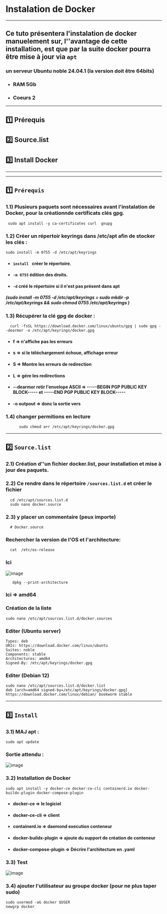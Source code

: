 # Instalation de Docker

---

## Ce tuto présentera l'instalation de docker manuelement sur, l''avantage de cette installation, est que par la suite docker pourra être mise à jour via `apt` 
### un serveur Ubuntu noble 24.04.1 (la version doit être 64bits) 
* ### RAM 5Gb
* ### Coeurs 2
 
---

## 1️⃣ Prérequis

## 2️⃣ Source.list

## 3️⃣ Install Docker

---
---

##  1️⃣ `Prérequis`
### 1.1) Plusieurs paquets sont nécessaires avant l'instalation de Docker, pour la créationnde certificats clés gpg.  
     sudo apt install -y ca-certificates curl  gnupg

### 1.2) Créer un répertoir keyrings  dans /etc/apt afin de  stocker  les clés : 
    sudo install -m 0755 -d /etc/apt/keyrings

* #### `install ` créer le répertoire.
* #### `-m 0755` édition des droits.
* #### `-d` créé le répertoire si il  n'est pas présent dans apt

##### (sudo install -m 0755 -d /etc/apt/keyrings = sudo mkdir -p /etc/apt/keyrings && sudo chmod 0755 /etc/apt/keyrings )

### 1.3) Récupérer la clé gpg de docker :
      curl -fsSL https://download.docker.com/linux/ubuntu/gpg | sudo gpg --dearmor -o /etc/apt/keyrings/docker.gpg


* #### f => n'affiche pas les erreurs
* #### s => si le téléchargement échoue, affichage erreur
* #### S => Montre les erreurs de redirection
* #### L => gére les redirections
* #### --dearmor retir l'envelope ASCII => -----BEGIN PGP PUBLIC KEY BLOCK----- et -----END PGP PUBLIC KEY BLOCK-----
* #### -o outpout => donc la sortie vers

### 1.4) changer permitions en lecture
          sudo chmod a+r /etc/apt/keyrings/docker.gpg


---

## 2️⃣ `Source.list`
### 2.1) Création d''un fichier docker.list, pour  installation et mise à jour des paquets.
### 2.2) Ce rendre dans  le répertoire `/sources.list.d` et créer le  fichier
      cd /etc/apt/sources.list.d
      sudo nano docker.source
### 2.3) y placer un commentaire (peux importe)
      # Docker.source

### Rechercher la version de l'OS et l'architecture:
      cat  /etc/os-release
### Ici
![image](https://github.com/user-attachments/assets/5d1ed7d7-184f-4aab-96b8-b8fa89a5440c)

       dpkg --print-architecture
### Ici => amd64

### Création de la liste
    sudo nano /etc/apt/sources.list.d/docker.sources

### Editer (Ubuntu server)  
    Types: deb
    URIs: https://download.docker.com/linux/ubuntu
    Suites: noble
    Components: stable
    Architectures: amd64
    Signed-By: /etc/apt/keyrings/docker.gpg

### Editer (Debian 12) 

    sudo nano /etc/apt/sources.list.d/docker.list
    deb [arch=amd64 signed-by=/etc/apt/keyrings/docker.gpg] https://download.docker.com/linux/debian/ bookworm stable

---

## 3️⃣ `Install` 

### 3.1) MAJ apt :
    sudo apt update

### Sortie attendu :
![image](https://github.com/user-attachments/assets/8801b558-777c-4862-8fae-b7408b2adf47)

### 3.2) Installation de Docker
    sudo apt install -y docker-ce docker-ce-cli containerd.io docker-buildx-plugin docker-compose-plugin

* #### docker-ce => le logiciel
* #### docker-ce-cli => client
* #### containerd.io  => daemond execution conteneur
* #### docker-buildx-plugin => ajoute du support de création  de conteneur
* #### docker-compose-plugin => Décrire l'architecture en .yaml 

### 3.3) Test
![image](https://github.com/user-attachments/assets/9f71e017-5c7c-47fa-87f0-aa5a44bdf568)

### 3.4) ajouter l'utilisateur au  groupe docker (pour ne plus taper sudo)
    sudo usermod -aG docker $USER
    newgrp docker

    
